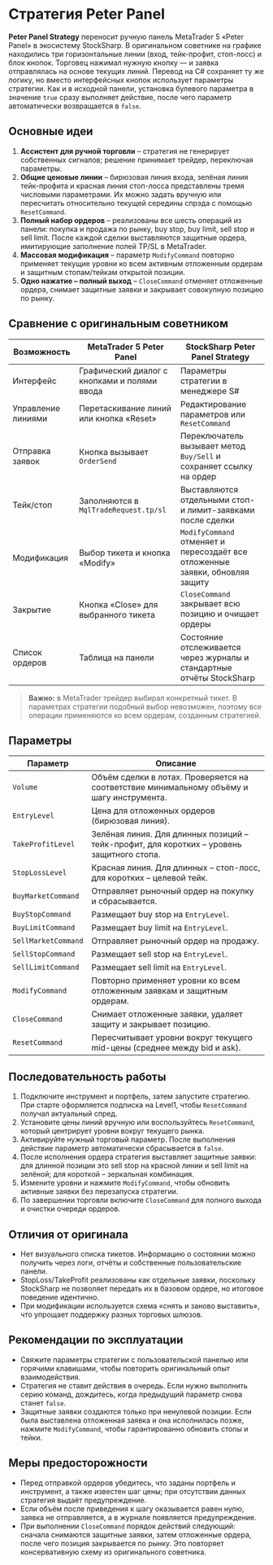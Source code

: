 # Стратегия Peter Panel

**Peter Panel Strategy** переносит ручную панель MetaTrader 5 «Peter Panel» в экосистему StockSharp. В оригинальном советнике на графике находились три горизонтальные линии (вход, тейк-профит, стоп-лосс) и блок кнопок. Торговец нажимал нужную кнопку — и заявка отправлялась на основе текущих линий. Перевод на C# сохраняет ту же логику, но вместо интерфейсных кнопок использует параметры стратегии. Как и в исходной панели, установка булевого параметра в значение `true` сразу выполняет действие, после чего параметр автоматически возвращается в `false`.

## Основные идеи

1. **Ассистент для ручной торговли** – стратегия не генерирует собственных сигналов; решение принимает трейдер, переключая параметры.
2. **Общие ценовые линии** – бирюзовая линия входа, зелёная линия тейк-профита и красная линия стоп-лосса представлены тремя числовыми параметрами. Их можно задать вручную или пересчитать относительно текущей середины спрэда с помощью `ResetCommand`.
3. **Полный набор ордеров** – реализованы все шесть операций из панели: покупка и продажа по рынку, buy stop, buy limit, sell stop и sell limit. После каждой сделки выставляются защитные ордера, имитирующие заполнение полей TP/SL в MetaTrader.
4. **Массовая модификация** – параметр `ModifyCommand` повторно применяет текущие уровни ко всем активным отложенным ордерам и защитным стопам/тейкам открытой позиции.
5. **Одно нажатие – полный выход** – `CloseCommand` отменяет отложенные ордера, снимает защитные заявки и закрывает совокупную позицию по рынку.

## Сравнение с оригинальным советником

| Возможность | MetaTrader 5 Peter Panel | StockSharp Peter Panel Strategy |
| --- | --- | --- |
| Интерфейс | Графический диалог с кнопками и полями ввода | Параметры стратегии в менеджере S# |
| Управление линиями | Перетаскивание линий или кнопка «Reset» | Редактирование параметров или `ResetCommand` |
| Отправка заявок | Кнопка вызывает `OrderSend` | Переключатель вызывает метод `Buy/Sell` и сохраняет ссылку на ордер |
| Тейк/стоп | Заполняются в `MqlTradeRequest.tp/sl` | Выставляются отдельными стоп- и лимит-заявками после сделки |
| Модификация | Выбор тикета и кнопка «Modify» | `ModifyCommand` отменяет и пересоздаёт все отложенные заявки, обновляя защиту |
| Закрытие | Кнопка «Close» для выбранного тикета | `CloseCommand` закрывает всю позицию и очищает ордеры |
| Список ордеров | Таблица на панели | Состояние отслеживается через журналы и стандартные отчёты StockSharp |

> **Важно:** в MetaTrader трейдер выбирал конкретный тикет. В параметрах стратегии подобный выбор невозможен, поэтому все операции применяются ко всем ордерам, созданным стратегией.

## Параметры

| Параметр | Описание |
| --- | --- |
| `Volume` | Объём сделки в лотах. Проверяется на соответствие минимальному объёму и шагу инструмента. |
| `EntryLevel` | Цена для отложенных ордеров (бирюзовая линия). |
| `TakeProfitLevel` | Зелёная линия. Для длинных позиций – тейк-профит, для коротких – уровень защитного стопа. |
| `StopLossLevel` | Красная линия. Для длинных – стоп-лосс, для коротких – целевой тейк. |
| `BuyMarketCommand` | Отправляет рыночный ордер на покупку и сбрасывается. |
| `BuyStopCommand` | Размещает buy stop на `EntryLevel`. |
| `BuyLimitCommand` | Размещает buy limit на `EntryLevel`. |
| `SellMarketCommand` | Отправляет рыночный ордер на продажу. |
| `SellStopCommand` | Размещает sell stop на `EntryLevel`. |
| `SellLimitCommand` | Размещает sell limit на `EntryLevel`. |
| `ModifyCommand` | Повторно применяет уровни ко всем отложенным заявкам и защитным ордерам. |
| `CloseCommand` | Снимает отложенные заявки, удаляет защиту и закрывает позицию. |
| `ResetCommand` | Пересчитывает уровни вокруг текущего mid-цены (среднее между bid и ask). |

## Последовательность работы

1. Подключите инструмент и портфель, затем запустите стратегию. При старте оформляется подписка на Level1, чтобы `ResetCommand` получал актуальный спред.
2. Установите цены линий вручную или воспользуйтесь `ResetCommand`, который центрирует уровни вокруг текущего рынка.
3. Активируйте нужный торговый параметр. После выполнения действие параметр автоматически сбрасывается в `false`.
4. После исполнения ордера стратегия выставляет защитные заявки: для длинной позиции это sell stop на красной линии и sell limit на зелёной; для короткой – зеркальная комбинация.
5. Измените уровни и нажмите `ModifyCommand`, чтобы обновить активные заявки без перезапуска стратегии.
6. По завершении торговли включите `CloseCommand` для полного выхода и очистки очереди ордеров.

## Отличия от оригинала

- Нет визуального списка тикетов. Информацию о состоянии можно получить через логи, отчёты и собственные пользовательские панели.
- StopLoss/TakeProfit реализованы как отдельные заявки, поскольку StockSharp не позволяет передать их в базовом ордере, но итоговое поведение идентично.
- При модификации используется схема «снять и заново выставить», что упрощает поддержку разных торговых шлюзов.

## Рекомендации по эксплуатации

- Свяжите параметры стратегии с пользовательской панелью или горячими клавишами, чтобы повторить оригинальный опыт взаимодействия.
- Стратегия не ставит действия в очередь. Если нужно выполнить серию команд, дождитесь, когда предыдущий параметр снова станет `false`.
- Защитные заявки создаются только при ненулевой позиции. Если была выставлена отложенная заявка и она исполнилась позже, нажмите `ModifyCommand`, чтобы гарантированно обновить стопы и тейки.

## Меры предосторожности

- Перед отправкой ордеров убедитесь, что заданы портфель и инструмент, а также известен шаг цены; при отсутствии данных стратегия выдаёт предупреждение.
- Если объём после приведения к шагу оказывается равен нулю, заявка не отправляется, а в журнале появляется предупреждение.
- При выполнении `CloseCommand` порядок действий следующий: сначала снимаются защитные заявки, затем отложенные ордера, после чего позиция закрывается по рынку. Это повторяет консервативную схему из оригинального советника.
